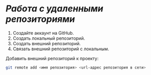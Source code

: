 # ***Работа с удаленными репозиториями***
1. Создайте аккаунт на GitHub.
2. Создать локальный репозиторий.
3. Создать внешний репозиторий.
4. Связать внешний репозиторий с локальным.

Добавить внешний репозиторий к проекту:
~~~ Bash
git remote add <имя репозитория> <url-адрес репозитория в сети>
~~~
